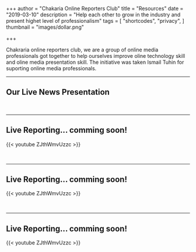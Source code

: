 +++
author = "Chakaria Online Reporters Club"
title = "Resources"
date = "2019-03-10"
description = "Help each other to grow in the industry and present highet level of professionalism"
tags = [
    "shortcodes",
    "privacy",
]
thumbnail = "images/dollar.png"

+++

Chakraria online reporters club, we are a group of online media professionals got together to help ourselves improve oline technology skill and oline media presentation skill. The initiative was taken Ismail Tuhin for suporting online media professionals.

<!--more-->
---

## Our Live News Presentation

<br>

---

## Live Reporting... comming soon!

{{< youtube ZJthWmvUzzc >}}

<br>

---


## Live Reporting... comming soon!

{{< youtube ZJthWmvUzzc >}}

<br>

---


## Live Reporting... comming soon!

{{< youtube ZJthWmvUzzc >}}

<br>


